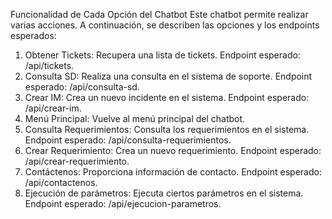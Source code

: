 Funcionalidad de Cada Opción del Chatbot
Este chatbot permite realizar varias acciones. A continuación, se describen las opciones y los endpoints esperados:

1. Obtener Tickets: Recupera una lista de tickets. Endpoint esperado: /api/tickets.
2. Consulta SD: Realiza una consulta en el sistema de soporte. Endpoint esperado: /api/consulta-sd.
3. Crear IM: Crea un nuevo incidente en el sistema. Endpoint esperado: /api/crear-im.
4. Menú Principal: Vuelve al menú principal del chatbot.
5. Consulta Requerimientos: Consulta los requerimientos en el sistema. Endpoint esperado: /api/consulta-requerimientos.
6. Crear Requerimiento: Crea un nuevo requerimiento. Endpoint esperado: /api/crear-requerimiento.
7. Contáctenos: Proporciona información de contacto. Endpoint esperado: /api/contactenos.
8. Ejecución de parámetros: Ejecuta ciertos parámetros en el sistema. Endpoint esperado: /api/ejecucion-parametros.
